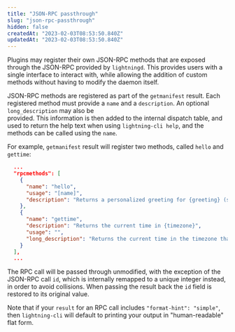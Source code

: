 ```yaml
---
title: "JSON-RPC passthrough"
slug: "json-rpc-passthrough"
hidden: false
createdAt: "2023-02-03T08:53:50.840Z"
updatedAt: "2023-02-03T08:53:50.840Z"
---
```

Plugins may register their own JSON-RPC methods that are exposed through the JSON-RPC provided by `lightningd`. This provides users with a single interface to interact with, while allowing the addition of custom methods without having to modify the daemon itself.

JSON-RPC methods are registered as part of the `getmanifest` result. Each registered method must provide a `name` and a `description`. An optional `long_description` may also be  
provided. This information is then added to the internal dispatch table, and used to return the help text when using `lightning-cli
help`, and the methods can be called using the `name`.

For example, `getmanifest` result will register two methods, called `hello` and `gettime`:

```json
  ...
  "rpcmethods": [
    {
      "name": "hello",
      "usage": "[name]",
      "description": "Returns a personalized greeting for {greeting} (set via options)."
    },
    {
      "name": "gettime",
      "description": "Returns the current time in {timezone}",
      "usage": "",
      "long_description": "Returns the current time in the timezone that is given as the only parameter.\nThis description may be quite long and is allowed to span multiple lines."
    }
  ],
  ...
```



The RPC call will be passed through unmodified, with the exception of the JSON-RPC call `id`, which is internally remapped to a unique integer instead, in order to avoid collisions. When passing the result back the `id` field is restored to its original value.

Note that if your `result` for an RPC call includes `"format-hint":
"simple"`, then `lightning-cli` will default to printing your output in "human-readable" flat form.